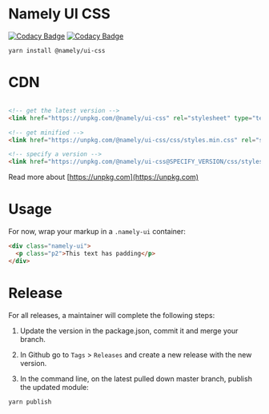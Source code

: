 # Namely UI CSS
 
[![Codacy Badge](https://app.codacy.com/project/badge/Grade/cfff7cde77b54591bab8222fd57c608e)](https://app.codacy.com/gh/namely/namely-ui-css/dashboard)
[![Codacy Badge](https://app.codacy.com/project/badge/Coverage/cfff7cde77b54591bab8222fd57c608e)](https://app.codacy.com/gh/namely/namely-ui-css/dashboard)

```
yarn install @namely/ui-css
```

# CDN

```html

<!-- get the latest version -->
<link href="https://unpkg.com/@namely/ui-css" rel="stylesheet" type="text/css">

<!-- get minified -->
<link href="https://unpkg.com/@namely/ui-css/css/styles.min.css" rel="stylesheet" type="text/css">

<!-- specify a version -->
<link href="https://unpkg.com/@namely/ui-css@SPECIFY_VERSION/css/styles.min.css" rel="stylesheet" type="text/css">
```

Read more about [https://unpkg.com](https://unpkg.com)

# Usage

For now, wrap your markup in a `.namely-ui` container:
```html
<div class="namely-ui">
  <p class="p2">This text has padding</p>
</div>
```

# Release
For all releases, a maintainer will complete the following steps:

1. Update the version in the package.json, commit it and merge your branch. 

2. In Github go to `Tags` > `Releases` and create a new release with the new version. 

3. In the command line, on the latest pulled down master branch, publish the updated module:
```
yarn publish
```
